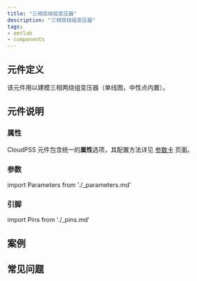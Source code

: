 ```yaml
---
title: "三相双绕组变压器"
description: "三相双绕组变压器"
tags:
- emtlab
- components
---
```


## 元件定义

该元件用以建模三相两绕组变压器（单线图，中性点内置）。

## 元件说明



### 属性

CloudPSS 元件包含统一的**属性**选项，其配置方法详见 [参数卡](docs/documents/software/10-xstudio/20-simstudio/40-workbench/20-function-zone/30-design-tab/30-param-panel/index.md) 页面。

### 参数

import Parameters from './_parameters.md'

<Parameters/>

### 引脚

import Pins from './_pins.md'

<Pins/>

## 案例

## 常见问题

